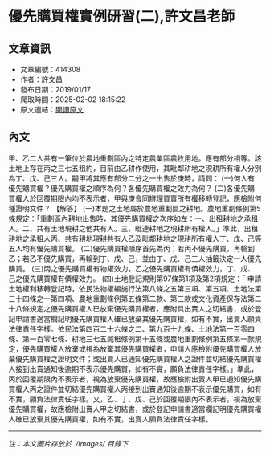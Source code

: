 # 優先購買權實例研習(二),許文昌老師

## 文章資訊
- 文章編號：414308
- 作者：許文昌
- 發布日期：2019/01/17
- 爬取時間：2025-02-02 18:15:22
- 原文連結：[閱讀原文](https://real-estate.get.com.tw/Columns/detail.aspx?no=414308)

## 內文
甲、乙二人共有一筆位於農地重劃區內之特定農業區農牧用地。應有部分相等。該土地上存在丙之三七五租約，目前由乙耕作使用，其毗鄰耕地之現耕所有權人分別為丁、戊、己三人。嗣甲將其應有部分二分之一出售於庚時，請問：
(一)何人有優先購買權？優先購買權之順序為何？各優先購買權之效力為何？
(二)各優先購買權人於回覆期限內均不表示者，甲與庚會同辦理買賣所有權移轉登記，應檢附何種證明文件？
【解答】
(一)本題之土地屬於農地重劃區之耕地。農地重劃條例第5條規定：「重劃區內耕地出售時，其優先購買權之次序如左：一、出租耕地之承租人。二、共有土地現耕之他共有人。三、毗連耕地之現耕所有權人。」準此，出租耕地之承租人丙、共有耕地現耕共有人乙及毗鄰耕地之現耕所有權人丁、戊、己等五人均有優先購買權。
(二)優先購買權順序首先為丙；若丙不優先購買，再輪到乙；若乙不優先購買，再輪到丁、戊、己，並由丁、戊、己三人抽籤決定一人優先購買。
(三)丙之優先購買權有物權效力，乙之優先購買權有債權效力，丁、戊、己之優先購買權有債權效力。
(四)土地登記規則第97條第1項及第2項規定：「 申請土地權利移轉登記時，依民法物權編施行法第八條之五第三項、第五項、土地法第三十四條之一第四項、農地重劃條例第五條第二款、第三款或文化資產保存法第二十八條規定之優先購買權人已放棄優先購買權者，應附具出賣人之切結書，或於登記申請書適當欄記明優先購買權人確已放棄其優先購買權，如有不實，出賣人願負法律責任字樣。依民法第四百二十六條之二、第九百十九條、土地法第一百零四條、第一百零七條、耕地三七五減租條例第十五條或農地重劃條例第五條第一款規定，優先購買權人放棄或視為放棄其優先購買權者，申請人應檢附優先購買權人放棄優先購買權之證明文件；或出賣人已通知優先購買權人之證件並切結優先購買權人接到出賣通知後逾期不表示優先購買，如有不實，願負法律責任字樣。」準此，丙於回覆期限內不表示者，視為放棄優先購買權，故應檢附出賣人甲已通知優先購買權人丙之證件並切結優先購買權人丙接到出賣通知後逾期不表示優先購買，如有不實，願負法律責任字樣。又，乙、丁、戊、己於回覆期限內不表示者，視為放棄優先購買權，故應檢附出賣人甲之切結書，或於登記申請書適當欄記明優先購買權人確已放棄其優先購買權，如有不實，出賣人願負法律責任字樣。

---
*注：本文圖片存放於 ./images/ 目錄下*
